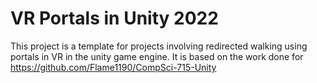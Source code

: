 # VR Portals in Unity 2022

This project is a template for projects involving redirected walking using portals in VR in the unity game engine. It is based on the work done for https://github.com/Flame1190/CompSci-715-Unity
